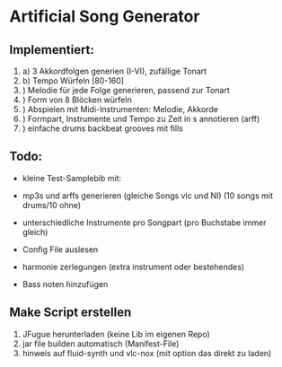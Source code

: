 # Artificial Song Generator

## Implementiert:

1. a) 3 Akkordfolgen generien (I-VI), zufällige Tonart
1. b) Tempo Würfeln [80-160]
2. ) Melodie für jede Folge generieren, passend zur Tonart
3. ) Form von 8 Blöcken würfeln
4. ) Abspielen mit Midi-Instrumenten: Melodie, Akkorde
5. ) Formpart, Instrumente und Tempo zu Zeit in s annotieren (arff)
6. ) einfache drums backbeat grooves mit fills

## Todo:

* kleine Test-Samplebib mit:
* mp3s und arffs generieren (gleiche Songs vlc und NI) (10 songs mit drums/10 ohne)
* unterschiedliche Instrumente pro Songpart (pro Buchstabe immer gleich)

* Config File auslesen

* harmonie zerlegungen (extra instrument oder bestehendes)
* Bass noten hinzufügen



## Make Script erstellen
1. JFugue herunterladen (keine Lib im eigenen Repo)
2. jar file builden automatisch (Manifest-File)
3. hinweis auf fluid-synth und vlc-nox (mit option das direkt zu laden)

